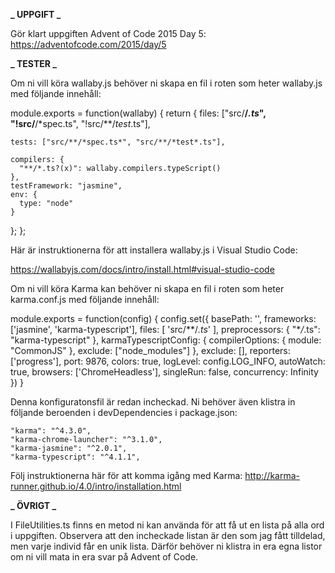 **_ UPPGIFT _**

Gör klart uppgiften Advent of Code 2015 Day 5: https://adventofcode.com/2015/day/5

**_ TESTER _**

Om ni vill köra wallaby.js behöver ni skapa en fil i roten som heter wallaby.js med följande innehåll:

module.exports = function(wallaby) {
return {
files: ["src/**/*.ts*", "!src/**/*spec.ts", "!src/**/*test*.ts"],

    tests: ["src/**/*spec.ts*", "src/**/*test*.ts"],

    compilers: {
      "**/*.ts?(x)": wallaby.compilers.typeScript()
    },
    testFramework: "jasmine",
    env: {
      type: "node"
    }

};
};

Här är instruktionerna för att installera wallaby.js i Visual Studio Code:

https://wallabyjs.com/docs/intro/install.html#visual-studio-code

Om ni vill köra Karma kan behöver ni skapa en fil i roten som heter karma.conf.js med följande innehåll:

module.exports = function(config) {
config.set({
basePath: '',
frameworks: ['jasmine', 'karma-typescript'],
files: [
'src/**/*.ts*'
],
preprocessors: {
"\*_/_.ts": "karma-typescript"
},
karmaTypescriptConfig: {
compilerOptions: {
module: "CommonJS"
},
exclude: ["node_modules"]
},
exclude: [],
reporters: ['progress'],
port: 9876,
colors: true,
logLevel: config.LOG_INFO,
autoWatch: true,
browsers: ['ChromeHeadless'],
singleRun: false,
concurrency: Infinity
})
}

Denna konfiguratonsfil är redan incheckad. Ni behöver även klistra in följande beroenden i devDependencies i package.json:

    "karma": "^4.3.0",
    "karma-chrome-launcher": "^3.1.0",
    "karma-jasmine": "^2.0.1",
    "karma-typescript": "^4.1.1",

Följ instruktionerna här för att komma igång med Karma: http://karma-runner.github.io/4.0/intro/installation.html

**_ ÖVRIGT _**

I FileUtilities.ts finns en metod ni kan använda för att få ut en lista på alla ord i uppgiften. Observera att den incheckade listan är den som jag fått tilldelad, men varje individ får en unik lista. Därför behöver ni klistra in era egna listor om ni vill mata in era svar på Advent of Code.
